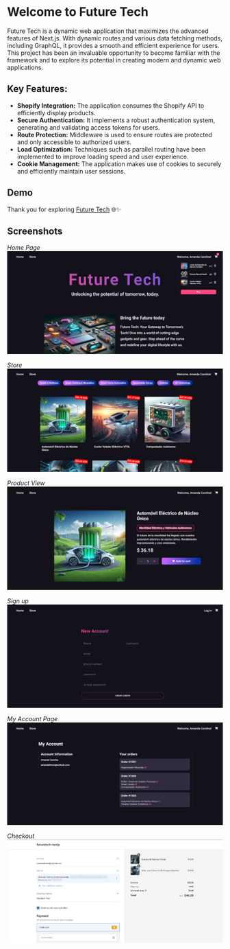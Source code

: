 # Welcome to Future Tech

Future Tech is a dynamic web application that maximizes the advanced features of Next.js. With dynamic routes and various data fetching methods, including GraphQL, it provides a smooth and efficient experience for users. This project has been an invaluable opportunity to become familiar with the framework and to explore its potential in creating modern and dynamic web applications.

## Key Features:

-   **Shopify Integration:** The application consumes the Shopify API to efficiently display products.
-   **Secure Authentication:** It implements a robust authentication system, generating and validating access tokens for users.
-   **Route Protection:** Middleware is used to ensure routes are protected and only accessible to authorized users.
-   **Load Optimization:** Techniques such as parallel routing have been implemented to improve loading speed and user experience.
-   **Cookie Management:** The application makes use of cookies to securely and efficiently maintain user sessions.

## Demo 
Thank you for exploring [Future Tech](https://future-tech-nextjs.vercel.app/) 🌐✨

## Screenshots
*Home Page*
![Home](/screenshots/home.png)

*Store*
![Store](/screenshots/store.png)

*Product View*
![Product View](/screenshots/product.png)

*Sign up*
![Sign Up](/screenshots/signup.png)

*My Account Page*
![My Account](/screenshots/my-account.png)

*Checkout*
![Home](/screenshots/checkout.png)
